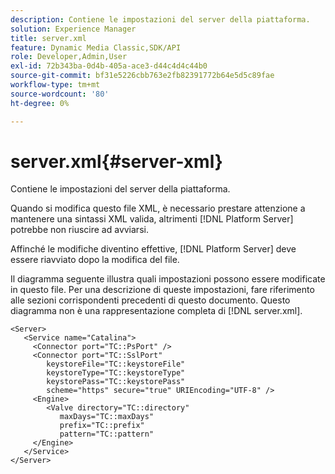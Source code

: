 ```yaml
---
description: Contiene le impostazioni del server della piattaforma.
solution: Experience Manager
title: server.xml
feature: Dynamic Media Classic,SDK/API
role: Developer,Admin,User
exl-id: 72b343ba-0d4b-405a-ace3-d44c4d4c44b0
source-git-commit: bf31e5226cbb763e2fb82391772b64e5d5c89fae
workflow-type: tm+mt
source-wordcount: '80'
ht-degree: 0%

---
```


# server.xml{#server-xml}

Contiene le impostazioni del server della piattaforma.

Quando si modifica questo file XML, è necessario prestare attenzione a mantenere una sintassi XML valida, altrimenti [!DNL Platform Server] potrebbe non riuscire ad avviarsi.

Affinché le modifiche diventino effettive, [!DNL Platform Server] deve essere riavviato dopo la modifica del file.

Il diagramma seguente illustra quali impostazioni possono essere modificate in questo file. Per una descrizione di queste impostazioni, fare riferimento alle sezioni corrispondenti precedenti di questo documento. Questo diagramma non è una rappresentazione completa di [!DNL server.xml].

```
<Server>
   <Service name="Catalina">
     <Connector port="TC::PsPort" />
     <Connector port="TC::SslPort"
        keystoreFile="TC::keystoreFile"
        keystoreType="TC::keystoreType"
        keystorePass="TC::keystorePass" 
        scheme="https" secure="true" URIEncoding="UTF-8" />
     <Engine>
        <Valve directory="TC::directory" 
           maxDays="TC::maxDays" 
           prefix="TC::prefix" 
           pattern="TC::pattern" 
     </Engine>  
   </Service>
</Server>
```
